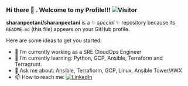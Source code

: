### Hi there 👋 . Welcome to my Profile!!! ![Visitor](https://visitor-badge.laobi.icu/badge?page_id=sharanpeetani.repoName)

**sharanpeetani/sharanpeetani** is a ✨ _special_ ✨ repository because its `README.md` (this file) appears on your GitHub profile.

Here are some ideas to get you started:

- 🔭 I’m currently working as a SRE CloudOps Engineer
- 🌱 I’m currently learning: Python, GCP, Ansible, Terraform and Terragrunt. 
- 💬 Ask me about: Ansible, Terrafiorm, GCP, Linux, Ansible Tower/AWX
- 📫 How to reach me: <a href="https://www.linkedin.com/in/maithili-sharan-peetani-28349431/">![LinkedIn](https://img.shields.io/badge/LinkedIn-0077B5?style=for-the-badge&logo=linkedin&logoColor=white)</a>
